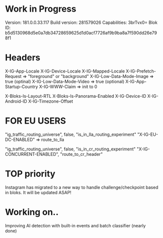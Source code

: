 # Work in Progress


Version: 181.0.0.33.117
Build version: 281579026
Capabilities: 3brTvx0=
Blok ID: b5d5130968d5e0a7db34728659625d1d0acf7726af9b9ba8a7f590dd26e798f1

Headers
========

X-IG-App-Locale
X-IG-Device-Locale
X-IG-Mapped-Locale
X-IG-Prefetch-Request => "foreground" or "background"
X-IG-Low-Data-Mode-Image => true (optinal)
X-IG-Low-Data-Mode-Video => true (optional)
X-IG-App-Startup-Country
X-IG-WWW-Claim => init to 0

X-Bloks-Is-Layout-RTL
X-Bloks-Is-Panorama-Enabled
X-IG-Device-ID
X-IG-Android-ID
X-IG-Timezone-Offset

FOR EU USERS
============

"ig_traffic_routing_universe", false, "is_in_lla_routing_experiment"
"X-IG-EU-DC-ENABLED" => route_to_lla

"ig_traffic_routing_universe", false, "is_in_cr_routing_experiment"
"X-IG-CONCURRENT-ENABLED", "route_to_cr_header"

# TOP priority

Instagram has migrated to a new way to handle challenge/checkpoint based in bloks. It will be updated ASAP!

# Working on..

Improving AI detection with built-in events and batch classifier (nearly done)